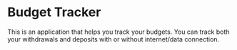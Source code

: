 # Budget Tracker

This is an application that helps you track your budgets. You can track both your withdrawals and deposits with or without internet/data connection. 